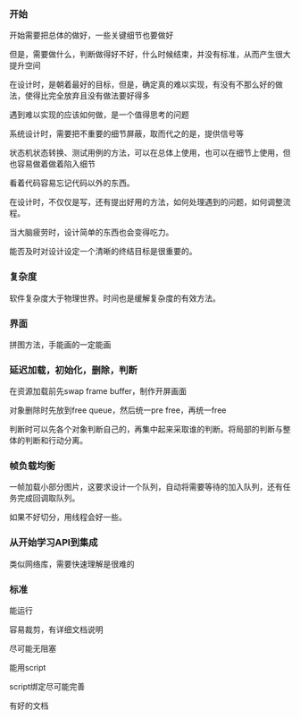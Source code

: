 ### 开始

开始需要把总体的做好，一些关键细节也要做好

但是，需要做什么，判断做得好不好，什么时候结束，并没有标准，从而产生很大提升空间

在设计时，是朝着最好的目标，但是，确定真的难以实现，有没有不那么好的做法，使得比完全放弃且没有做法要好得多

遇到难以实现的应该如何做，是一个值得思考的问题

系统设计时，需要把不重要的细节屏蔽，取而代之的是，提供信号等

状态机状态转换、测试用例的方法，可以在总体上使用，也可以在细节上使用，但也容易做着做着陷入细节

看着代码容易忘记代码以外的东西。

在设计时，不仅仅是写，还有提出好用的方法，如何处理遇到的问题，如何调整流程。

当大脑疲劳时，设计简单的东西也会变得吃力。

能否及时对设计设定一个清晰的终结目标是很重要的。

### 复杂度

软件复杂度大于物理世界。时间也是缓解复杂度的有效方法。

### 界面

拼图方法，手能画的一定能画

### 延迟加载，初始化，删除，判断

在资源加载前先swap frame buffer，制作开屏画面

对象删除时先放到free queue，然后统一pre free，再统一free

判断时可以先各个对象判断自己的，再集中起来采取谁的判断。将局部的判断与整体的判断和行动分离。

### 帧负载均衡

一帧加载小部分图片，这要求设计一个队列，自动将需要等待的加入队列，还有任务完成回调取队列。

如果不好切分，用线程会好一些。

### 从开始学习API到集成

类似网络库，需要快速理解是很难的

### 标准

能运行

容易裁剪，有详细文档说明

尽可能无阻塞

能用script

script绑定尽可能完善

有好的文档
